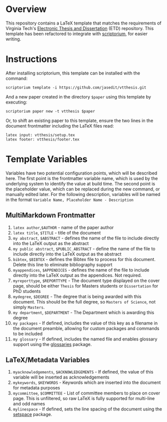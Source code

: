 # Overview

This repository contains a LaTeX template that matches the requirements of Virginia Tech's [Electronic Thesis and Dissertation](http://etd.vt.edu/) (ETD) repository. This template has been refactored to integrate with [scriptorium](https://github.com/jasedit/scriptorium), for easier writing.

# Instructions

After installing scriptorium, this template can be installed with the command:

```
scriptorium template -i https://github.com/jasedit/vtthesis.git
```
And a new paper created in the directory `$paper` using this template by executing:

```
scriptorium paper new -t vtthesis $paper
```

Or, to shift an existing paper to this template, ensure the two lines in the document frontmatter including the LaTeX files read:

```
latex input: vtthesis/setup.tex
latex footer: vtthesis/footer.tex
```

# Template Variables

Variables have two potential configuration points, which will be described here. The first point is the frontmatter variable name, which is used by the underlying system to identify the value at build time. The second point is the placeholder value, which can be replaced during the new command, or manually edited later. For the following description, variables will be named in the format `Variable Name, Placeholder Name - Description`

## MultiMarkdown Frontmatter
1. `latex author`,`$AUTHOR` - name of the paper author
2. `latex title`, `$TITLE` - title of the document
3. `my abstract`, `$ABSTRACT` - defines the name of the file to include directly into the LaTeX output as the abstract
4. `my public abstract`, `$PUBLIC_ABSTRACT` - define the name of the file to include directly into the LaTeX output as the abstract
5. `bibtex`, `$BIBTEX` - defines the Bibtex file to process for this document. Delete this line to eliminate bibliography support
6. `myappendices`, `$APPENDICES` - defines the name of the file to include directly into the LaTeX output as the appendices. Not required.
6. `myreporttype`, `$REPORTTYPE` - The document type displayed on the cover page, should be either `Thesis` for Masters students or `Dissertation` for PhD students
7. `mydegree`, `$DEGREE` - The degree that is being awarded with this document. This should be the full degree, so `Masters of Science`, not simply `Masters`.
8. `my department`, `$DEPARTMENT` - The Department which is awarding this degree
9. `my packages` - If defined, includes the value of this key as a filename in the document preamble, allowing for custom packages and commands to be included
10. `my glossary` - If defined, includes the named file and enables glossary support using the [glossaries](https://www.ctan.org/pkg/glossaries) package.

## LaTeX/Metadata Variables

1. `myacknowledgements`, `$ACKNOWLEDGEMENTS` - If defined, the value of this variable will be inserted as acknowledgements
2. `mykeywords`, `$KEYWORDS` - Keywords which are inserted into the document for metadata purposes
3. `mycommittee`, `$COMMITTEE` - List of committee members to place on cover page. This is unfiltered, so raw LaTeX is fully supported for multi-line and odd names
4. `mylinespace` - If defined, sets the line spacing of the document using the [setspace](http://www.ctan.org/tex-archive/macros/latex/contrib/setspace/) package.
